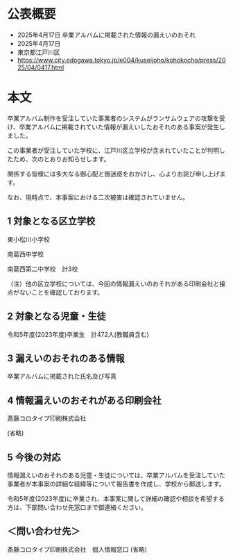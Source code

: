 # 公表概要
- 2025年4月17日 卒業アルバムに掲載された情報の漏えいのおそれ
- 2025年4月17日
- 東京都江戸川区
- https://www.city.edogawa.tokyo.jp/e004/kuseijoho/kohokocho/press/2025/04/0417.html

# 本文
卒業アルバム制作を受注していた事業者のシステムがランサムウェアの攻撃を受け、卒業アルバムに掲載されていた情報が漏えいしたおそれのある事案が発生しました。

この事業者が受注していた学校に、江戸川区立学校が含まれていたことが判明したため、次のとおりお知らせします。

関係する皆様には多大なる御心配と御迷惑をおかけし、心よりお詫び申し上げます。

なお、現時点で、本事案における二次被害は確認されていません。

## 1 対象となる区立学校
東小松川小学校

南葛西中学校

南葛西第二中学校　計3校

（注）他の区立学校については、今回の情報漏えいのおそれがある印刷会社と接点がないことを確認しております。

## 2 対象となる児童・生徒
令和5年度(2023年度)卒業生　計472人(教職員含む)

## 3 漏えいのおそれのある情報
卒業アルバムに掲載された氏名及び写真

## 4 情報漏えいのおそれがある印刷会社
斎藤コロタイプ印刷株式会社

(省略)

## 5 今後の対応
情報漏えいのおそれのある児童・生徒については、卒業アルバムを受注していた事業者が本事案の詳細な経緯等について報告書を作成し、学校から郵送します。

令和5年度(2023年度)に卒業され、本事案に関して詳細の確認や相談を希望する方は、下部問い合わせ先窓口まで御連絡ください。

## ＜問い合わせ先＞
斎藤コロタイプ印刷株式会社　個人情報窓口
(省略)
